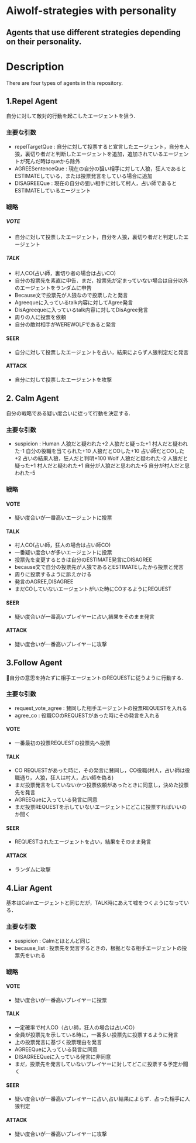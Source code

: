 Aiwolf-strategies with personality
====

## Agents that use different strategies depending on their personality.

# Description
There are four types of agents in this repository.

## 1.Repel Agent
自分に対して敵対的行動を起こしたエージェントを狙う．
### 主要な引数
* repelTargetQue : 自分に対して投票すると宣言したエージェント，自分を人狼，裏切り者だと判断したエージェントを追加，追加されているエージェントが死んだ時はqueから除外
* AGREESentenceQue : 現在の自分の狙い相手に対して人狼，狂人であるとESTIMATEしている，または投票発言をしている場合に追加
* DISAGREEQue : 現在の自分の狙い相手に対して村人，占い師であるとESTIMATEしているエージェント
### 戦略
##### VOTE
* 自分に対して投票したエージェント，自分を人狼，裏切り者だと判定したエージェント
##### TALK
* 村人CO(占い師，裏切り者の場合は占いCO)
* 自分の投票先を素直に申告．まだ，投票先が定まっていない場合は自分以外のエージェントをランダムに申告
* Because文で投票先が人狼なので投票したと発言
* Agreequeに入っているtalk内容に対してAgree発言
* DisAgreequeに入っているtalk内容に対してDisAgree発言
* 周りの人に投票を依頼
* 自分の敵対相手がWEREWOLFであると発言
#### SEER
* 自分に対して投票したエージェントを占い，結果によらず人狼判定だと発言
#### ATTACK
* 自分に対して投票したエージェントを攻撃
## 2. Calm Agent
自分の戦略である疑い度合いに従って行動を決定する.
### 主要な引数
* suspicion : Human
           人狼だと疑われた+2
           人狼だと疑った+1
           村人だと疑われた-1
           自分の役職を当てられた+10
           人狼だとCOした+10
           占い師だとCOした+2
           占いの結果人狼，狂人だと判明+100
           Wolf
           人狼だと疑われた-2
           人狼だと疑った+1
           村人だと疑われた+1
           自分が人狼だと思われた+5
           自分が村人だと思われた-5
### 戦略
#### VOTE
* 疑い度合いが一番高いエージェントに投票
#### TALK
* 村人CO(占い師，狂人の場合は占い師CO)
* 一番疑い度合いが多いエージェントに投票
* 投票先を変更するときは自分のESTIMATE発言にDISAGREE
* because文で自分の投票先が人狼であるとESTIMATEしたから投票と発言
* 周りに投票するように訴えかける
* 発言のAGREE,DISAGREE
* まだCOしていないエージェントがいた時にCOするようにREQUEST
#### SEER
* 疑い度合いが一番高いプレイヤーに占い,結果をそのまま発言
#### ATTACK
* 疑い度合いが一番高いプレイヤーに攻撃
## 3.Follow Agent
自分の意思を持たずに相手エージェントのREQUESTに従うように行動する．
### 主要な引数
* request_vote_agree : 賛同した相手エージェントの投票REQUESTを入れる
* agree_co : 役職COのREQUESTがあった時にその発言を入れる
#### VOTE
* 一番最初の投票REQUESTの投票先へ投票
#### TALK
* CO REQUESTがあった時に，その発言に賛同し，CO役職(村人，占い師は役職通り，人狼，狂人は村人，占い師を偽る)
* まだ投票発言をしていないかつ投票依頼があったときに同意し，決めた投票先を発言
* AGREEQueに入っている発言に同意
* まだ投票REQUESTを示していないエージェントにどこに投票すればいいのか聞く
#### SEER
* REQUESTされたエージェントを占い，結果をそのまま発言
#### ATTACK
* ランダムに攻撃
## 4.Liar Agent
基本はCalmエージェントと同じだが，TALK時にあえて嘘をつくようになっている．
### 主要な引数
* suspicion : Calmとほとんど同じ
* because_list : 投票先を発言するときの，根拠となる相手エージェントの投票先をいれる
### 戦略
#### VOTE
* 疑い度合いが一番高いプレイヤーに投票
#### TALK
* 一定確率で村人CO（占い師，狂人の場合は占いCO）
* 全員が投票先を示している時に，一番多い投票先に投票するように発言
* 上の投票発言に基づく投票理由を発言
* AGREEQueに入っている発言に同意
* DISAGREEQueに入っている発言に非同意
* まだ，投票先を発言していないプレイヤーに対してどこに投票する予定か聞く
#### SEER
* 疑い度合いが一番高いプレイヤーに占い,占い結果によらず．占った相手に人狼判定
#### ATTACK
* 疑い度合いが一番高いプレイヤーに攻撃